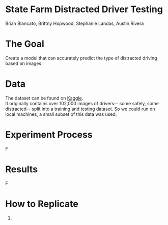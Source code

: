 # State Farm Distracted Driver Testing  
Brian Blancato, Brittny Hopwood, Stephanie Landas, Austin Rivera

# The Goal
Create a model that can accurately predict the type of distracted driving based on images. 

# Data
The dataset can be found on [Kaggle](https://www.kaggle.com/c/state-farm-distracted-driver-detection/overview).  
It originally contains over 102,000 images of drivers-- some safely, some distracted-- split into a training and testing dataset. So we could run on local machines, a small subset of this data was used.

# Experiment Process
F

# Results
F

# How to Replicate
1. 
